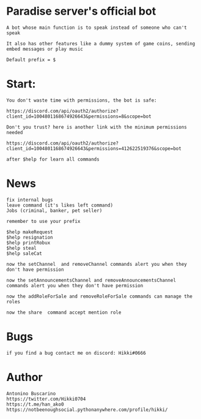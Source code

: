 # Paradise server's official bot

    A bot whose main function is to speak instead of someone who can't speak

    It also has other features like a dummy system of game coins, sending embed messages or play music

    Default prefix = $

# Start:
    You don't waste time with permissions, the bot is safe:

    https://discord.com/api/oauth2/authorize?client_id=1004801168674926643&permissions=8&scope=bot

    Don't you trust? here is another link with the minimum permissions needed

    https://discord.com/api/oauth2/authorize?client_id=1004801168674926643&permissions=412622519376&scope=bot

    after $help for learn all commands
    
# News
    fix internal bugs
    leave command (it's likes left command)
    Jobs (criminal, banker, pet seller)

    remember to use your prefix

    $help makeRequest
    $help resignation 
    $help printRobux
    $help steal
    $help saleCat

    now the setChannel  and removeChannel commands alert you when they don't have permission

    now the setAnnouncementsChannel and removeAnnouncementsChannel commands alert you when they don't have permission

    now the addRoleForSale and removeRoleForSale commands can manage the roles

    now the share  command accept mention role
    
# Bugs
    if you find a bug contact me on discord: Hikki#0666

# Author
    Antonino Buscarino
    https://twitter.com/Hikki0704
    https://t.me/han_ako0
    https://notbeenoughsocial.pythonanywhere.com/profile/hikki/
  
